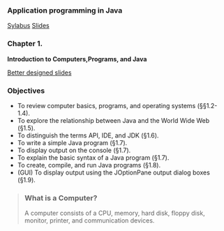 ### Application programming in Java

[Sylabus](https://t.me/SOCIE_Fall201_AppProgUsingJAVA/2)
[Slides](https://t.me/SOCIE_Fall201_AppProgUsingJAVA/6)

### Chapter 1.

**Introduction to Computers,Programs, and Java**

[Better designed slides](Slides/Chapter_1_Introduction_to_Computers_Programs.ppt)

### Objectives

- To review computer basics, programs, and operating systems (§§1.2-1.4).
- To explore the relationship between Java and the World Wide Web (§1.5).
- To distinguish the terms API, IDE, and JDK (§1.6).
- To write a simple Java program (§1.7).
- To display output on the console (§1.7).
- To explain the basic syntax of a Java program (§1.7).
- To create, compile, and run Java programs (§1.8).
- (GUI) To display output using the JOptionPane output dialog boxes (§1.9).

> ### What is a Computer?
>
> A computer consists of a CPU, memory, hard disk, floppy disk, monitor, printer, and communication devices.
